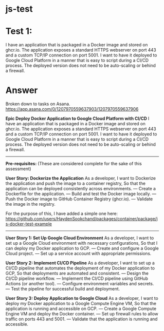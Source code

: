 # js-test


# Test 1:
I have an application that is packaged in a Docker image and stored on ghcr.io. The application exposes a standard HTTPS webserver on port 443 and a custom TCP/IP connection on port 5001.
I want to have it deployed to Google Cloud Platform in a manner that is easy to script during a CI/CD process. The deployed version does not need to be auto-scaling or behind a firewall.

# Answer
Broken down to tasks on Asana. https://app.asana.com/0/1207970559637903/1207970559637906

****Epic** Deploy Docker Application to Google Cloud Platform with CI/CD**
I have an application that is packaged in a Docker image and stored on ghcr.io. The application exposes a standard HTTPS webserver on port 443 and a custom TCP/IP connection on port 5001.
I want to have it deployed to Google Cloud Platform in a manner that is easy to script during a CI/CD process. The deployed version does not need to be auto-scaling or behind a firewall.

--------------------
**Pre-requisites:**
(These are considered complete for the sake of this assessment)

****User Story:** Dockerize the Application**
As a developer,
I want to Dockerize the application and push the image to a container registry,
So that the application can be deployed consistently across environments.
— Create a Dockerfile for the application.
— Build and test the Docker image locally.
— Push the Docker image to GitHub Container Registry (ghcr.io).
— Validate the image in the registry.

For the purpose of this, I have added a simple one here: https://github.com/users/HaydenSookchand/packages/container/package/js-docker-test-example

---------------------------

**User Story 1: Set Up Google Cloud Environment**
As a developer,
I want to set up a Google Cloud environment with necessary configurations,
So that I can deploy my Docker application to GCP.
  — Create and configure a Google Cloud project. 
  — Set up a service account with appropriate permissions. 

**User Story 2:  Implement CI/CD Pipeline**
As a developer,
I want to set up a CI/CD pipeline that automates the deployment of my Docker application to GCP,
So that deployments are automated and consistent.
 — Design the CI/CD pipeline workflow.
 — Implement the CI/CD pipeline using GitHub Actions (or another tool).
 — Configure environment variables and secrets.
 — Test the pipeline for successful build and deployment.


**User Story 3: Deploy Application to Google Cloud**
As a developer,
I want to deploy my Docker application to a Google Compute Engine VM,
So that the application is running and accessible on GCP.
— Create a Google Compute Engine VM and deploy the Docker container.
— Set up firewall rules to allow traffic on ports 443 and 5001.
— Validate that the application is running and accessible.



